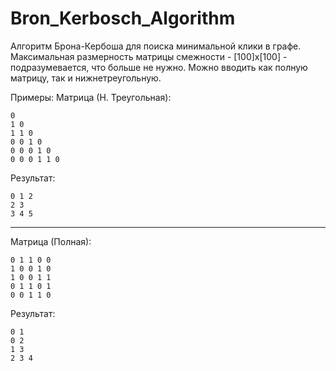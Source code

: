 # Bron_Kerbosch_Algorithm
Алгоритм Брона-Кербоша для поиска минимальной клики в графе.
Максимальная размерность матрицы смежности - [100]x[100] - подразумевается, что больше не нужно.
Можно вводить как полную матрицу, так и нижнетреугольную.

Примеры:
Матрица (Н. Треугольная):
```
0
1 0
1 1 0
0 0 1 0
0 0 0 1 0
0 0 0 1 1 0
```
Результат:
```
0 1 2
2 3
3 4 5
```
--------------


Матрица (Полная):
```
0 1 1 0 0
1 0 0 1 0
1 0 0 1 1
0 1 1 0 1
0 0 1 1 0
```
Результат:
```
0 1
0 2
1 3
2 3 4
```
